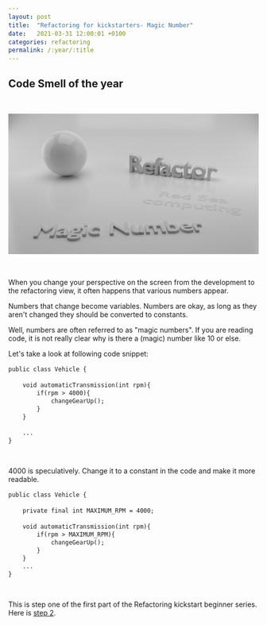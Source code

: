 ```yaml
---
layout: post
title:  "Refactoring for kickstarters- Magic Number"
date:   2021-03-31 12:00:01 +0100
categories: refactoring
permalink: /:year/:title
---
```

## Code Smell of the year
<br>

![Magic number](../images/Refactoring/Refactor-magic-number.png)

<br>

When you change your perspective on the screen from the development to the refactoring view, 
it often happens that various numbers appear.
<br>

Numbers that change become variables. Numbers are okay, as long as they aren't 
changed they should be converted to constants.
<br>

Well, numbers are often referred to as "magic numbers".
If you are reading code, it is not really clear why is there a (magic) number like 10 or else.

Let's take a look at following code snippet:
<br>

    public class Vehicle {

        void automaticTransmission(int rpm){
            if(rpm > 4000){
                changeGearUp();
            }
        }
    
        ...
    }
<br>

4000 is speculatively.
Change it to a constant in the code and make it more readable.
<br>

    public class Vehicle {

        private final int MAXIMUM_RPM = 4000; 

        void automaticTransmission(int rpm){
            if(rpm > MAXIMUM_RPM){
                changeGearUp();
            }
        }
        ...
    }

<br>

This is step one of the first part of the Refactoring kickstart beginner series. Here is [step 2](https://redseacomputing.github.io/2021/Refactoring1-2-comment).